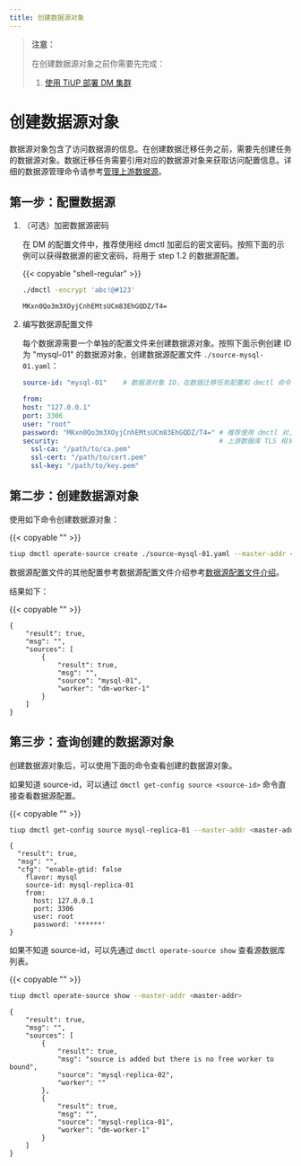 ```yaml
---
title: 创建数据源对象
---
```


> **注意：**
>
> 在创建数据源对象之前你需要先完成：
> 1. [使用 TiUP 部署 DM 集群](deploy-a-dm-cluster-using-tiup.md)

# 创建数据源对象

数据源对象包含了访问数据源的信息。在创建数据迁移任务之前，需要先创建任务的数据源对象。数据迁移任务需要引用对应的数据源对象来获取访问配置信息。详细的数据源管理命令请参考[管理上游数据源](manage-source.md)。

## 第一步：配置数据源

1. （可选）加密数据源密码

    在 DM 的配置文件中，推荐使用经 dmctl 加密后的密文密码。按照下面的示例可以获得数据源的密文密码，将用于 step 1.2 的数据源配置。

    {{< copyable "shell-regular" >}}

    ```bash
    ./dmctl -encrypt 'abc!@#123'
   ```

   ```
   MKxn0Qo3m3XOyjCnhEMtsUCm83EhGQDZ/T4=
   ```

2. 编写数据源配置文件

    每个数据源需要一个单独的配置文件来创建数据源对象。按照下面示例创建 ID 为 "mysql-01" 的数据源对象，创建数据源配置文件 `./source-mysql-01.yaml`：

    ```yaml
    source-id: "mysql-01"    # 数据源对象 ID，在数据迁移任务配置和 dmctl 命令行中引用该 source-id 可以关联到对应的数据源对象

    from:
    host: "127.0.0.1"
    port: 3306
    user: "root"
    password: "MKxn0Qo3m3XOyjCnhEMtsUCm83EhGQDZ/T4=" # 推荐使用 dmctl 对上游数据库的用户密码加密之后的密码
    security:                                        # 上游数据库 TLS 相关配置。如果没有需要则可以删除
      ssl-ca: "/path/to/ca.pem"
      ssl-cert: "/path/to/cert.pem"
      ssl-key: "/path/to/key.pem"
    ```

## 第二步：创建数据源对象

使用如下命令创建数据源对象：

{{< copyable "" >}}

```bash
tiup dmctl operate-source create ./source-mysql-01.yaml --master-addr <master-addr>
```

数据源配置文件的其他配置参考数据源配置文件介绍参考[数据源配置文件介绍](source-configuration-file.md)。

结果如下：

{{< copyable "" >}}

```
{
    "result": true,
    "msg": "",
    "sources": [
        {
            "result": true,
            "msg": "",
            "source": "mysql-01",
            "worker": "dm-worker-1"
        }
    ]
}
```

## 第三步：查询创建的数据源对象

创建数据源对象后，可以使用下面的命令查看创建的数据源对象。

如果知道 source-id，可以通过 `dmctl get-config source <source-id>` 命令直接查看数据源配置。

{{< copyable "" >}}

```bash
tiup dmctl get-config source mysql-replica-01 --master-addr <master-addr>
```

```
{
  "result": true,
  "msg": "",
  "cfg": "enable-gtid: false
    flavor: mysql
    source-id: mysql-replica-01
    from:
      host: 127.0.0.1
      port: 3306
      user: root
      password: '******'
}
```

如果不知道 source-id，可以先通过 `dmctl operate-source show` 查看源数据库列表。

{{< copyable "" >}}

```bash
tiup dmctl operate-source show --master-addr <master-addr>
```

```
{
    "result": true,
    "msg": "",
    "sources": [
        {
            "result": true,
            "msg": "source is added but there is no free worker to bound",
            "source": "mysql-replica-02",
            "worker": ""
        },
        {
            "result": true,
            "msg": "",
            "source": "mysql-replica-01",
            "worker": "dm-worker-1"
        }
    ]
}
```
